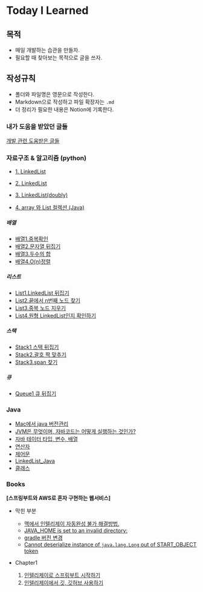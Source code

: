 # Today I Learned 


## 목적
- 매일 개발하는 습관을 만들자. 
- 필요할 때 찾아보는 목적으로 글을 쓰자. 



## 작성규칙
- 폴더와 파일명은 영문으로 작성한다. 
- Markdown으로 작성하고 파일 확장자는 `.md`
- 더 정리가 필요한 내용은 Notion에 기록한다. 



### 내가 도움을 받았던 글들
[개발 관련 도움받은 글들](Tips.md)
### 자료구조 & 알고리즘 (python)

-  [1. LinkedList](/Algorithm/LinkedList_01.md)
-  [2. LinkedList](https://github.com/numuduwer/TIL/tree/main/Algorithm/LinkedList_02.md)
-  [3. LinkedList(doubly)](https://github.com/numuduwer/TIL/tree/main/Algorithm/LinkedList_03.md)

-  [4. array 와 List 컬렉션 (Java)](https://github.com/numuduwer/TIL/tree/main/Algorithm/Array.md)
##### 배열 
-  [배열1.중복확인](/Algorithm/arr1.md)
-  [배열2.문자열 뒤집기](/Algorithm/arr2.md)
-  [배열3.두수의 합](/Algorithm/arr3.md)
-  [배열4.O(n)정렬](/Algorithm/arr4.md)
##### 리스트 
-  [List1.LinkedList 뒤집기](/Algorithm/list1.md)
-  [List2.끝에서 n번째 노드 찾기](/Algorithm/list2.md)
-  [List3.중복 노드 지우기](/Algorithm/list3.md)
-  [List4.원형 LinkedList인지 확인하기](/Algorithm/list4.md)
##### 스택
-  [Stack1 스택 뒤집기](/Algorithm/stack1.md)
-  [Stack2.괄호 짝 맞추기](/Algorithm/stack2.md)
-  [Stack3.span 찾기](/Algorithm/stack3.md)

##### 큐
-  [Queue1 큐 뒤집기](/Algorithm/queue1.md)


### Java 


- [Mac에서 java 버전관리](version.md)
- [JVM은 무엇이며, 자바코드는 어떻게 실행하는 것인가?](https://github.com/numuduwer/TIL/tree/main/Java/LiveStudy[day1].md)
- [자바 테이터 타입, 변수, 배열](https://github.com/numuduwer/TIL/tree/main/Java/LiveStudy[day2].md)
- [연산자](https://github.com/numuduwer/TIL/tree/main/Java/LiveStudy[day3].md)
- [제어문](https://github.com/numuduwer/TIL/tree/main/Java/LiveStudy[day4].md) 
- [LinkedList_Java](https://github.com/numuduwer/TIL/tree/main/Java/LiveStudy[day4][LinkedList].md) 
- [클래스](https://github.com/numuduwer/TIL/tree/main/Java/LiveStudy[day5].md) 


### Books 

<Strong>[스프링부트와 AWS로 혼자 구현하는 웹서비스]</strong>
- 막힌 부분
  - [맥에서 인텔리제이 자동완성 불가 해결방법.](https://github.com/numuduwer/TIL/tree/main/Books/springboot_aws_webservice/solution/01.md)
  - [JAVA_HOME is set to an invalid directory:](https://github.com/numuduwer/TIL/tree/main/Books/springboot_aws_webservice/solution/02.md)
  - [gradle 버전 변경](https://github.com/numuduwer/TIL/tree/main/Books/springboot_aws_webservice/solution/03.md)
  - [Cannot deserialize instance of `java.lang.Long` out of START_OBJECT token](https://github.com/numuduwer/TIL/tree/main/Books/springboot_aws_webservice/solution/04.md)


- Chapter1
  1. [인텔리제이로 스프링부트 시작하기](https://github.com/numuduwer/TIL/tree/main/Books/springboot_aws_webservice/springboot_01.md)
  2. [인텔리제이에서 깃, 깃허브 사용하기](https://github.com/numuduwer/TIL/tree/main/Books/springboot_aws_webservice/springboot_02.md)
